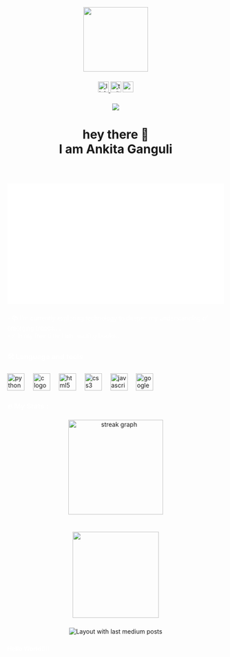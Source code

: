 <div align="center">
  <img height="150" src="https://camo.githubusercontent.com/62da68eb62b1e5f175f7d1f0191dd89a653d7908feb22d37d4a0ab07365d6791/68747470733a2f2f6d656469612e67697068792e636f6d2f6d656469612f4d3967624264396e6244724f5475314d71782f67697068792e676966"  />
</div>

###

<div align="center">
  <a href="https://www.linkedin.com/in/ankita-ganguli-3833b5271?utm_source=share&utm_campaign=share_via&utm_content=profile&utm_medium=android_app" target="_blank">
    <img src="https://img.shields.io/static/v1?message=LinkedIn&logo=linkedin&label=&color=0077B5&logoColor=white&labelColor=&style=for-the-badge" height="25" alt="linkedin logo"  />
  </a>
  <img src="https://img.shields.io/static/v1?message=Twitter&logo=twitter&label=&color=1DA1F2&logoColor=white&labelColor=&style=for-the-badge" height="25" alt="twitter logo"  />
  <img src="https://img.shields.io/static/v1?message=Gmail&logo=gmail&label=&color=D14836&logoColor=white&labelColor=&style=for-the-badge" height="25" alt="gmail logo"  />
</div>

###

<div align="center">
  <img src="https://visitor-badge.laobi.icu/badge?page_id=Ankita05-Hub.Ankita05-Hub&right_color=white"  />
</div>

###
<h1 align="center">hey there 👋<br>I am Ankita Ganguli</h1>

###

<br clear="both">

<h3 align="left" style="color: white; background-color: white;">👩‍💻   Hello there! I'm a passionate second-year Computer Science student on a journey to explore the vast realms of technology and innovation. With a deep-seated curiosity for problem-solving and a love for coding, I thrive in the world of algorithms and software development. My GitHub profile serves as a canvas where I paint my coding adventures, showcasing projects that reflect my commitment to learning and applying cutting-edge technologies. From web development to algorithmic challenges, each repository tells a unique story of my growth as a developer. Join me on this exciting expedition as I continue to expand my skills, collaborate with like-minded individuals, and contribute to the ever-evolving landscape of computer science. Together, let's code the future!</h3>

###


<p align="left" style="color: white;">- 📚 I'm currently exploring technology to deepen my understanding of emerging trends....<br>- ⚡ In my free time I am reading books..</p>

###

<h3 align="left" style="color: white;">🛠 Language and tools</h3>

###

<div align="left">
  <img src="https://cdn.jsdelivr.net/gh/devicons/devicon/icons/python/python-original.svg" height="40" alt="python logo"  />
  <img width="12" />
  <img src="https://cdn.jsdelivr.net/gh/devicons/devicon/icons/c/c-original.svg" height="40" alt="c logo"  />
  <img width="12" />
  <img src="https://cdn.jsdelivr.net/gh/devicons/devicon/icons/html5/html5-original.svg" height="40" alt="html5 logo"  />
  <img width="12" />
  <img src="https://cdn.jsdelivr.net/gh/devicons/devicon/icons/css3/css3-original.svg" height="40" alt="css3 logo"  />
  <img width="12" />
  <img src="https://cdn.jsdelivr.net/gh/devicons/devicon/icons/javascript/javascript-original.svg" height="40" alt="javascript logo"  />
  <img width="12" />
  <img src="https://cdn.jsdelivr.net/gh/devicons/devicon/icons/googlecloud/googlecloud-original.svg" height="40" alt="googlecloud logo"  />
</div>

###

<h3 align="left" style="color: white;">🔥   My Stats :</h3>

###

<div align="center">
  <img src="https://streak-stats.demolab.com?user=Ankita05-Hub&locale=en&mode=daily&theme=dark&hide_border=false&border_radius=5&order=3" height="220" alt="streak graph"  />
</div>

###

<div align="left">
</div>

###

<br clear="both">

<div align="center">
  <img height="200" src=""  />
</div>

###

<div align="center">
  <img src="https://github-read-medium-git-main.pahlevikun.vercel.app/latest?limit=4" alt="Layout with last medium posts"  />
</div>

###

<div align="left">
</div>

###

<h4 align="left" style="color: white;">Hello World!!!!</h4>




 





